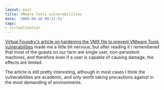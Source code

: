 ```yaml
---
layout: post
title: VMware Tools vulnerabilities
date: '2009-04-28 09:21:51'
tags:
- virtualisation
---
```



[Virtual Foundry's article on hardening the VMX file to prevent VMware Tools vulnerabilities](http://virtualfoundry.blogspot.com/2009/04/hardening-vmx-file.html) made me a little bit nervous, but after reading it I remembered that most of the guests on our farm are single user, non-persistent machines, and therefore even if a user is capable of causing damage, the effects are limited.

The article is still pretty interesting, although in most cases I think the vulnerabilities are academic, and only worth taking precautions against in the most demanding of environments.


